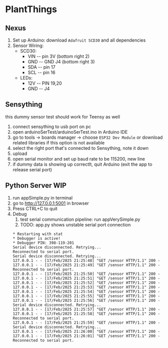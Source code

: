 # PlantThings
## Nexus 
1. Set up Arduino: download `Adafruit SCD30` and all dependencies 
2. Sensor Wiring: 
    - SCD30: 
        - VIN -- pin 3V (bottom right 2)
        - GND -- GND J4 (bottom right 3)
        - SDA -- pin 17
        - SCL -- pin 16
    - LEDs: 
        - 12V -- PIN 19,20
        - GND -- J4
## Sensything 
this dummy sensor test should work for Teensy as well
1. connect sensything to usb port on pc 
2. open arduinoSerTest/arduinoSerTest.ino in Arduino IDE 
3. go to tools -> boards manager -> choose `ESP32 Dev Module` or download related libraries if this option is not available 
4. select the right port that's connected to Sensything, note it down 
5. upload 
6. open serial monitor and set up baud rate to be 115200, new line 
7. if dummy data is showing up correctlt, quit Arduino (exit the app to release serial port)
## Python Server WIP 
1. run appSimple.py in terminal 
2. go to http://127.0.0.1:5001 in browser 
3. Press CTRL+C to quit
4. Debug
    1. test serial communication pipeline: run appVerySimple.py 
    2. TODO: app.py shows unstable serial port connection 
    ```
    * Restarting with stat
    * Debugger is active!
    * Debugger PIN: 398-119-201
    Serial device disconnected. Retrying...
    Reconnected to serial port.
    Serial device disconnected. Retrying...
    127.0.0.1 - - [17/Feb/2025 21:25:48] "GET /sensor HTTP/1.1" 200 -
    127.0.0.1 - - [17/Feb/2025 21:25:49] "GET /sensor HTTP/1.1" 200 -
    Reconnected to serial port.
    127.0.0.1 - - [17/Feb/2025 21:25:50] "GET /sensor HTTP/1.1" 200 -
    127.0.0.1 - - [17/Feb/2025 21:25:51] "GET /sensor HTTP/1.1" 200 -
    127.0.0.1 - - [17/Feb/2025 21:25:52] "GET /sensor HTTP/1.1" 200 -
    127.0.0.1 - - [17/Feb/2025 21:25:53] "GET /sensor HTTP/1.1" 200 -
    127.0.0.1 - - [17/Feb/2025 21:25:54] "GET /sensor HTTP/1.1" 200 -
    127.0.0.1 - - [17/Feb/2025 21:25:55] "GET /sensor HTTP/1.1" 200 -
    127.0.0.1 - - [17/Feb/2025 21:25:56] "GET /sensor HTTP/1.1" 200 -
    Serial device disconnected. Retrying...
    127.0.0.1 - - [17/Feb/2025 21:25:57] "GET /sensor HTTP/1.1" 200 -
    127.0.0.1 - - [17/Feb/2025 21:25:58] "GET /sensor HTTP/1.1" 200 -
    Reconnected to serial port.
    127.0.0.1 - - [17/Feb/2025 21:25:59] "GET /sensor HTTP/1.1" 200 -
    Serial device disconnected. Retrying...
    127.0.0.1 - - [17/Feb/2025 21:26:00] "GET /sensor HTTP/1.1" 200 -
    127.0.0.1 - - [17/Feb/2025 21:26:01] "GET /sensor HTTP/1.1" 200 -
    Reconnected to serial port.
    ```
    

